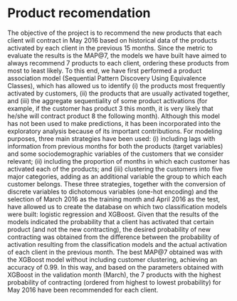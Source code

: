 # Product recomendation
The objective of the project is to recommend the new products that each client will contract in May 2016 based on historical data of the products activated by each client in the previous 15 months. Since the metric to evaluate the results is the MAP@7, the models we have built have aimed to always recommend 7 products to each client, ordering these products from most to least likely. To this end, we have first performed a product association model (Sequential Pattern Discovery Using Equivalence Classes), which has allowed us to identify (i) the products most frequently activated by customers, (ii) the products that are usually activated together, and (iii) the aggregate sequentiality of some product activations (for example, if the customer has product 3 this month, it is very likely that he/she will contract product 8 the following month). Although this model has not been used to make predictions, it has been incorporated into the exploratory analysis because of its important contributions. For modeling purposes, three main strategies have been used: (i) including lags with information from previous months for both the products (target variables) and some sociodemographic variables of the customers that we consider relevant; (ii) including the proportion of months in which each customer has activated each of the products; and (iii) clustering the customers into five major categories, adding as an additional variable the group to which each customer belongs. These three strategies, together with the conversion of discrete variables to dichotomous variables (one-hot encoding) and the selection of March 2016 as the training month and April 2016 as the test, have allowed us to create the database on which two classification models were built: logistic regression and XGBoost. Given that the results of the models indicated the probability that a client has activated that certain product (and not the new contracting), the desired probability of new contracting was obtained from the difference between the probability of activation resulting from the classification models and the actual activation of each client in the previous month. The best MAP@7 obtained was with the XGBoost model without including customer clustering, achieving an accuracy of 0.99. In this way, and based on the parameters obtained with XGBoost in the validation month (March), the 7 products with the highest probability of contracting (ordered from highest to lowest probability) for May 2016 have been recommended for each client.
